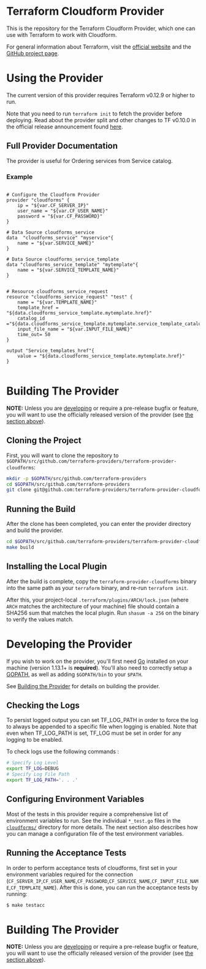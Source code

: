 # Terraform Cloudform Provider

This is the repository for the Terraform Cloudform Provider, which one can use
with Terraform to work with Cloudform.

For general information about Terraform, visit the [official website][3] and the
[GitHub project page][4].

[3]: https://terraform.io/
[4]: https://github.com/hashicorp/terraform


# Using the Provider

The current version of this provider requires Terraform v0.12.9 or higher to
run.

Note that you need to run `terraform init` to fetch the provider before
deploying. Read about the provider split and other changes to TF v0.10.0 in the
official release announcement found [here][5].

[5]: https://www.hashicorp.com/blog/hashicorp-terraform-0-10/


## Full Provider Documentation

The provider is useful for Ordering services from Service catalog.

### Example
```hcl

# Configure the Cloudform Provider
provider "cloudforms" {
	ip = "${var.CF_SERVER_IP}"
	user_name = "${var.CF_USER_NAME}"
	password = "${var.CF_PASSWORD}"
}

# Data Source cloudforms_service
data  "cloudforms_service" "myservice"{
    name = "${var.SERVICE_NAME}"
}

# Data Source cloudforms_service_template
data "cloudforms_service_template" "mytemplate"{
	name = "${var.SERVICE_TEMPLATE_NAME}"
}


# Resource cloudforms_service_request
resource "cloudforms_service_request" "test" {	
	name = "${var.TEMPLATE_NAME}"
	template_href = "${data.cloudforms_service_template.mytemplate.href}"
	catalog_id ="${data.cloudforms_service_template.mytemplate.service_template_catalog_id}"
	input_file_name = "${var.INPUT_FILE_NAME}"
	time_out= 50
}	

output "Service_templates_href"{
	value = "${data.cloudforms_service_template.mytemplate.href}"
}


```

# Building The Provider

**NOTE:** Unless you are [developing][6] or require a pre-release bugfix or feature,
you will want to use the officially released version of the provider (see [the
section above][7]).

[6]: #developing-the-provider
[7]: #using-the-provider


## Cloning the Project

First, you will want to clone the repository to
`$GOPATH/src/github.com/terraform-providers/terraform-provider-cloudforms`:

```sh
mkdir -p $GOPATH/src/github.com/terraform-providers
cd $GOPATH/src/github.com/terraform-providers
git clone git@github.com:terraform-providers/terraform-provider-cloudforms
```

## Running the Build

After the clone has been completed, you can enter the provider directory and
build the provider.

```sh
cd $GOPATH/src/github.com/terraform-providers/terraform-provider-cloudforms
make build
```

## Installing the Local Plugin

After the build is complete, copy the `terraform-provider-cloudforms` binary into
the same path as your `terraform` binary, and re-run `terraform init`.

After this, your project-local `.terraform/plugins/ARCH/lock.json` (where `ARCH`
matches the architecture of your machine) file should contain a SHA256 sum that
matches the local plugin. Run `shasum -a 256` on the binary to verify the values
match.

# Developing the Provider

If you wish to work on the provider, you'll first need [Go][8] installed on your
machine (version 1.13.1+ is **required**). You'll also need to correctly setup a
[GOPATH][9], as well as adding `$GOPATH/bin` to your `$PATH`.

[8]: https://golang.org/
[9]: http://golang.org/doc/code.html#GOPATH

See [Building the Provider][10] for details on building the provider.

[10]: #building-the-provider


## Checking the Logs
To persist logged output you can set TF_LOG_PATH in order to force the log to always be appended to a specific file when logging is enabled. Note that even when TF_LOG_PATH is set, TF_LOG must be set in order for any logging to be enabled.

To check logs use the following commands :
```sh
# Specify Log Level
export TF_LOG=DEBUG
# Specify Log File Path
export TF_LOG_PATH='. . .'
```

## Configuring Environment Variables

Most of the tests in this provider require a comprehensive list of environment
variables to run. See the individual `*_test.go` files in the
[`cloudforms/`](cloudforms/) directory for more details. The next section also
describes how you can manage a configuration file of the test environment
variables.

## Running the Acceptance Tests
In order to perform acceptance tests of cloudforms, first set in your environment variables required for the connection (`CF_SERVER_IP`,`CF_USER_NAME`,`CF_PASSWORD`,`CF_SERVICE_NAME`,`CF_INPUT_FILE_NAME`,`CF_TEMPLATE_NAME`).
After this is done, you can run the acceptance tests by running:

```sh
$ make testacc
```


# Building The Provider

**NOTE:** Unless you are [developing][7] or require a pre-release bugfix or feature,
you will want to use the officially released version of the provider (see [the
section above][8]).

[7]: #developing-the-provider
[8]: #using-the-provider

